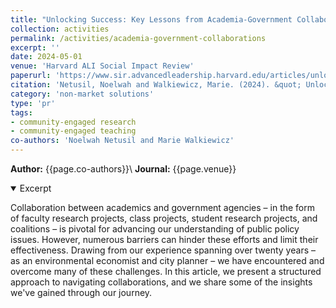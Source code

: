 ```yaml
---
title: "Unlocking Success: Key Lessons from Academia-Government Collaborations in Advancing Public Policy"
collection: activities
permalink: /activities/academia-government-collaborations
excerpt: ''
date: 2024-05-01
venue: 'Harvard ALI Social Impact Review'
paperurl: 'https://www.sir.advancedleadership.harvard.edu/articles/unlocking-success-lessons-academia-government-collaborations-advancing-public-policy'
citation: 'Netusil, Noelwah and Walkiewicz, Marie. (2024). &quot; Unlocking Success: Key Lessons from Academia-Government Collaborations in Advancing Public Policy &quot; <i>  Harvard ALI Social Impact Review </i>'
category: 'non-market solutions'
type: 'pr'
tags:
- community-engaged research
- community-engaged teaching
co-authors: 'Noelwah Netusil and Marie Walkiewicz'
---
```

<!-- Google tag (gtag.js) -->
<script async src="https://www.googletagmanager.com/gtag/js?id=G-8CEVZ95BRH"></script>
<script>
  window.dataLayer = window.dataLayer || [];
  function gtag(){dataLayer.push(arguments);}
  gtag('js', new Date());

  gtag('config', 'G-8CEVZ95BRH');
</script>

**Author:** {{page.co-authors}}\\
**Journal:** {{page.venue}}


<details open>
<summary>
Excerpt
</summary>

<p>
Collaboration between academics and government agencies – in the form of faculty research projects, class projects, student research projects, and coalitions – is pivotal for advancing our understanding of public policy issues. However, numerous barriers can hinder these efforts and limit their effectiveness. Drawing from our experience spanning over twenty years – as an environmental economist and city planner – we have encountered and overcome many of these challenges. In this article, we present a structured approach to navigating collaborations, and we share some of the insights we've gained through our journey.
</p>

</details>